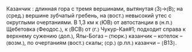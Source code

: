 ---
---

Казанчик
: длинная гора с тремя вершинами, вытянутая ⦅З⦆→⦅В⦆; на ⦅сред.⦆ вершине зубчатый гребень, на ⦅вост.⦆ невысокий утес с округлыми очертаниями. В 1,3 км к ⦅ЮВ⦆ от автостанции в ⦅н.п.⦆ Щебетовка ⦅Феодос.⦆, к ⦅ВСВ⦆ от ⦅г.⦆ Чукур-Кая#1; подходит справа к верхнему сужению ⦅дол.⦆, Ялы-Богаз – ⦅тюрк.⦆ казанчик – котелок – ⦅возм.⦆, по очертаниям ⦅вост.⦆ скалы; ⦅ср.⦆ ⦅р.пл.⦆ казанчи – ⦃В13⦄.
